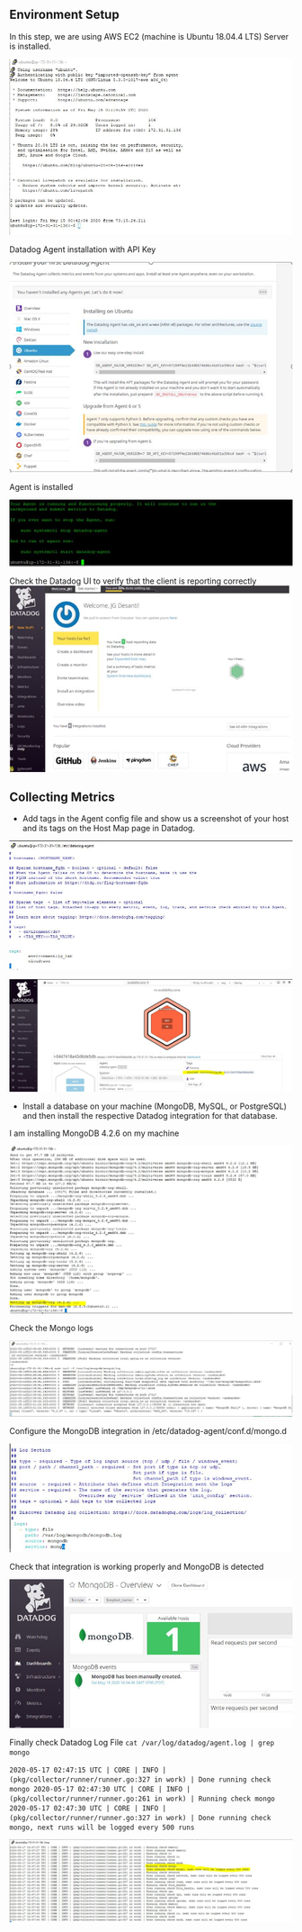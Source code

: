 
## Environment Setup

In this step, we are using AWS EC2 (machine is Ubuntu 18.04.4 LTS)
Server is installed.


![Image of EC2](EC2-UP.JPG)


Datadog Agent installation with API Key

![Agent](2-DDagent.JPG)

Agent is installed

![Agent](3-DDagent.JPG)

Check the Datadog UI to verify that the client is reporting correctly
![Agent](4-DDagent.JPG)

## Collecting Metrics
* Add tags in the Agent config file and show us a screenshot of your host and its tags on the Host Map page in Datadog.

![Agent](5-TagsConfig.JPG)

![Agent](6-TagsCheck.JPG)

* Install a database on your machine (MongoDB, MySQL, or PostgreSQL) and then install the respective Datadog integration for that database.

I am installing MongoDB 4.2.6 on my machine

![MongoDB](7-MongoDB.JPG)

Check the Mongo logs

![MongoDB](8-MongoDB.JPG)

Configure the MongoDB integration in /etc/datadog-agent/conf.d/mongo.d

![MongoDB](9-MongoDB.JPG)

Check that integration is working properly and MongoDB is detected

![MongoDB](10-MongoDB.JPG)

Finally check Datadog Log File
`cat /var/log/datadog/agent.log | grep mongo`

`
2020-05-17 02:47:15 UTC | CORE | INFO | (pkg/collector/runner/runner.go:327 in work) | Done running check mongo
2020-05-17 02:47:30 UTC | CORE | INFO | (pkg/collector/runner/runner.go:261 in work) | Running check mongo
2020-05-17 02:47:30 UTC | CORE | INFO | (pkg/collector/runner/runner.go:327 in work) | Done running check mongo, next runs will be logged every 500 runs
`




![MongoDB](11-MongoDB.JPG)
